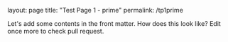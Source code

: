 layout: page
title: "Test Page 1 - prime"
permalink: /tp1prime

Let's add some contents in the front matter.
How does this look like?
Edit once more to check pull request.
